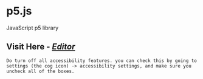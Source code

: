 # p5.js
JavaScript p5 library

## Visit Here  -  [ *Editor* ](https://editor.p5js.org/smrnjeet222/collections/fvtHa48dt) <br>

`
Do turn off all accessibility features. you can check this by going to settings (the cog icon) -> accessibility settings, and make sure you uncheck all of the boxes.
`
